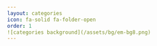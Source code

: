 ```yaml
---
layout: categories
icon: fa-solid fa-folder-open
order: 1
![categories background](/assets/bg/em-bg8.png) 
---
```

